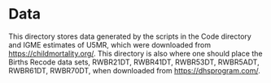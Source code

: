 # Data
This directory stores data generated by the scripts in the Code directory and 
IGME estimates of U5MR, which were downloaded from https://childmortality.org/.
This directory is also where one should place the Births Recode data sets,
RWBR21DT, RWBR41DT, RWBR53DT, RWBR5ADT, RWBR61DT, RWBR70DT, when downloaded from
https://dhsprogram.com/.
